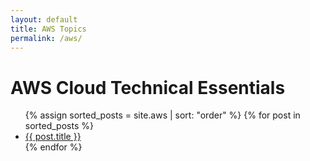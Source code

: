 ```yaml
---
layout: default
title: AWS Topics
permalink: /aws/
---
```


# AWS Cloud Technical Essentials

<ul>
  {% assign sorted_posts = site.aws | sort: "order" %}
  {% for post in sorted_posts %}
    <li><a href="{{ site.baseurl }}{{ post.url }}">{{ post.title }}</a></li>
  {% endfor %}
</ul>
